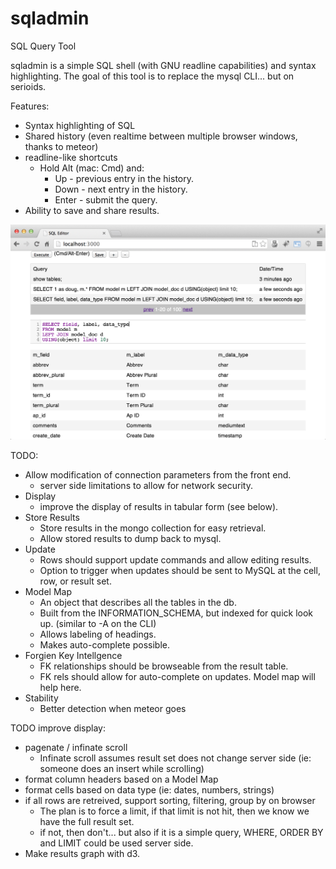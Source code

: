 sqladmin
========

SQL Query Tool

sqladmin is a simple SQL shell (with GNU readline capabilities) and syntax highlighting. The goal of this tool is to replace the mysql CLI... but on serioids. 

Features:
* Syntax highlighting of SQL
* Shared history (even realtime between multiple browser windows, thanks to meteor)
* readline-like shortcuts
  * Hold Alt (mac: Cmd) and:
    * Up - previous entry in the history.
    * Down - next entry in the history.
    * Enter - submit the query.
* Ability to save and share results.

![Screenshot](/img/screenshot.png "Sample Screenshot")

TODO:
* Allow modification of connection parameters from the front end.
  * server side limitations to allow for network security. 
* Display
  * improve the display of results in tabular form (see below).
* Store Results
  * Store results in the mongo collection for easy retrieval.
  * Allow stored results to dump back to mysql.
* Update
  * Rows should support update commands and allow editing results.
  * Option to trigger when updates should be sent to MySQL at the cell, row, or result set.
* Model Map
  * An object that describes all the tables in the db.
  * Built from the INFORMATION_SCHEMA, but indexed for quick look up. (similar to -A on the CLI)
  * Allows labeling of headings.
  * Makes auto-complete possible.
* Forgien Key Intellgence
  * FK relationships should be browseable from the result table.
  * FK rels should allow for auto-complete on updates.  Model map will help here.
* Stability
  * Better detection when meteor goes
 
TODO improve display:
* pagenate / infinate scroll
  * Infinate scroll assumes result set does not change server side (ie: someone does an insert while scrolling)
* format column headers based on a Model Map
* format cells based on data type (ie: dates, numbers, strings)
* if all rows are retreived, support sorting, filtering, group by on browser
  * The plan is to force a limit, if that limit is not hit, then we know we have the full result set.
  * if not, then don't... but also if it is a simple query, WHERE, ORDER BY and LIMIT could be used server side. 
* Make results graph with d3.
